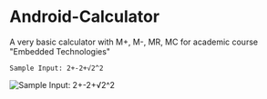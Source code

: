# Android-Calculator
A very basic calculator with M+, M-, MR, MC for academic course "Embedded Technologies"
```
Sample Input: 2+-2+√2^2
```
![Sample Input: 2+-2+√2^2](https://user-images.githubusercontent.com/17286930/29749383-a3d7f088-8b4b-11e7-8407-b243e7f40224.PNG)
